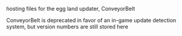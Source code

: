 hosting files for the egg land updater, ConveyorBelt

ConveyorBelt is deprecated in favor of an in-game update detection system, but version numbers are still stored here
